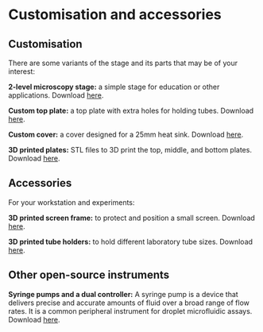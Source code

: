 # Customisation and accessories

## Customisation

There are some variants of the stage and its parts that may be of your interest:

**2-level microscopy stage:** a simple stage for education or other applications. Download [here](https://librehub.github.io/strobe-microscope-2level-version/).

**Custom top plate:** a top plate with extra holes for holding tubes. Download [here](variants/custom-top-plate.md).

**Custom cover:** a cover designed for a 25mm heat sink. Download [here](variants/custom-cover.md).

**3D printed plates:** STL files to 3D print the top, middle, and bottom plates. Download [here](variants/3d-plates.md).

## Accessories

For your workstation and experiments:

**3D printed screen frame:** to protect and position a small screen. Download [here](variants/3d-screen-frame.md).

**3D printed tube holders:** to hold different laboratory tube sizes. Download [here](variants/3d-tube-holder.md).

## Other open-source instruments

**Syringe pumps and a dual controller:** A syringe pump is a device that delivers precise and accurate amounts of fluid over a broad range of flow rates. It is a common peripheral instrument for droplet microfluidic assays. Download [here](https://wenzel-lab.github.io/syringe-pumps-and-controller/).